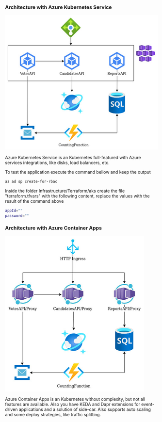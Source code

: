 ### Architecture with Azure Kubernetes Service
![alt architecture](.documentation/aks.jpg "Architecture")

Azure Kubernetes Service is an Kubernetes full-featured with Azure services integrations, like disks, load balancers, etc.

To test the application execute the command bellow and keep the output

````sh
az ad sp create-for-rbac
````

Inside the folder Infrastructure/Terraform/aks create the file "terraform.tfvars" with the following content, replace the values with the result of the command above

````sh
appId=""
password=""
````

### Architecture with Azure Container Apps
![alt architecture](.documentation/containerapps.jpg "Architecture")

Azure Container Apps is an Kubernetes without complexity, but not all features are available. Also you have KEDA and Dapr extensions for event-driven applications and a solution of side-car. Also supports auto scaling and some deploy strategies, like traffic splitting.